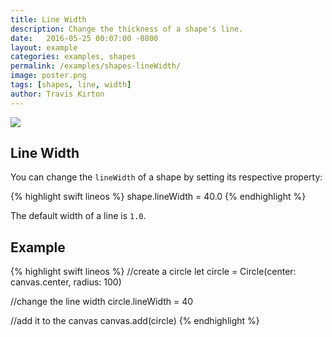 ```yaml
---
title: Line Width
description: Change the thickness of a shape's line.
date:   2016-05-25 00:07:00 -0800
layout: example
categories: examples, shapes
permalink: /examples/shapes-lineWidth/
image: poster.png
tags: [shapes, line, width]
author: Travis Kirton
---
```

![](lineWidth.png)

## Line Width
You can change the `lineWidth` of a shape by setting its respective property:

{% highlight swift lineos %}
shape.lineWidth = 40.0
{% endhighlight %}

The default width of a line is `1.0`.

## Example
{% highlight swift lineos %}
//create a circle
let circle = Circle(center: canvas.center, radius: 100)

//change the line width
circle.lineWidth = 40

//add it to the canvas
canvas.add(circle)
{% endhighlight %}